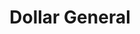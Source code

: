 ---
title: "Dollar General"
url: /lexington-park/dollar-general-great-mills-road/
shop: variety store
---